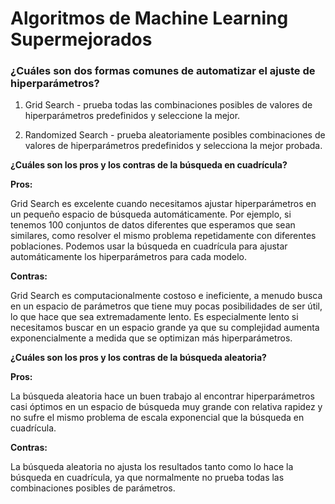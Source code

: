 # Algoritmos de Machine Learning Supermejorados

### ¿Cuáles son dos formas comunes de automatizar el ajuste de hiperparámetros?

1. Grid Search - prueba todas las combinaciones posibles de valores de hiperparámetros predefinidos y seleccione la mejor.

2. Randomized Search - prueba aleatoriamente posibles combinaciones de valores de hiperparámetros predefinidos y selecciona la mejor probada.

**¿Cuáles son los pros y los contras de la búsqueda en cuadrícula?**

**Pros:**

Grid Search es excelente cuando necesitamos ajustar hiperparámetros en un pequeño espacio de búsqueda automáticamente. Por ejemplo, si tenemos 100 conjuntos de datos diferentes que esperamos que sean similares, como resolver el mismo problema repetidamente con diferentes poblaciones. Podemos usar la búsqueda en cuadrícula para ajustar automáticamente los hiperparámetros para cada modelo.

**Contras:** 

Grid Search es computacionalmente costoso e ineficiente, a menudo busca en un espacio de parámetros que tiene muy pocas posibilidades de ser útil, lo que hace que sea extremadamente lento. Es especialmente lento si necesitamos buscar en un espacio grande ya que su complejidad aumenta exponencialmente a medida que se optimizan más hiperparámetros.

**¿Cuáles son los pros y los contras de la búsqueda aleatoria?**

**Pros:**

La búsqueda aleatoria hace un buen trabajo al encontrar hiperparámetros casi óptimos en un espacio de búsqueda muy grande con relativa rapidez y no sufre el mismo problema de escala exponencial que la búsqueda en cuadrícula.

**Contras:**

La búsqueda aleatoria no ajusta los resultados tanto como lo hace la búsqueda en cuadrícula, ya que normalmente no prueba todas las combinaciones posibles de parámetros.
